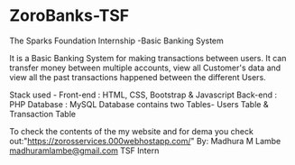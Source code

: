 # ZoroBanks-TSF
The Sparks Foundation Internship -Basic Banking System

It is a Basic Banking System for making transactions between users. It can transfer money between multiple accounts, view all Customer's data and view all the past transactions happened between the different Users.

Stack used - Front-end : HTML, CSS, Bootstrap & Javascript 
             Back-end : PHP Database : MySQL
Database contains two Tables- Users Table & Transaction Table

To check the contents of the my website and for dema you check out:"https://zorosservices.000webhostapp.com/"
By:
Madhura M Lambe
madhuramlambe@gmail.com
TSF Intern
